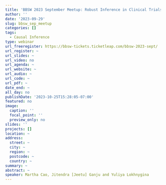 ```yaml
---
title: 'BBSW 2023 September Meetup: Robust Inference in Clinical Trials'
author: ''
date: '2023-09-29'
slug: bbsw_sep_meetup
categories: []
tags:
  - Causal Inference
type: webinar
url_freeregister: https://bbsw-tickets.ticketleap.com/bbsw-2023-sept/
url_register: ~
url_slides: ~
url_video: no
url_agenda: ~
url_website: ~
url_audio: ~
url_code: ~
url_pdf: ~
date_end: ~
all_day: no
publishDate: '2023-10-25T15:28:05-07:00'
featured: no
image:
  caption: ''
  focal_point: ''
  preview_only: no
slides: ''
projects: []
location: ~
address:
  street: ~
  city: ~
  region: ~
  postcode: ~
  country: ~
summary: ~
abstract: ~
speaker: Martha Cao, Jitendra [Jeetu] Ganju and Yuliya Lokhnygina
---
```


<!--more-->

